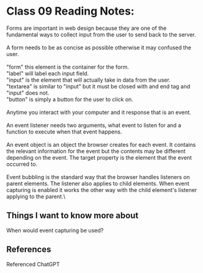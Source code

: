 # Class 09 Reading Notes:

Forms are important in web design because they are one of the fundamental ways to collect input from the user to send back to the server.\
\
A form needs to be as concise as possible otherwise it may confused the user.\
\
"form" this element is the container for the form.\
"label" will label each input field.\
"input" is the element that will actually take in data from the user.\
"textarea" is similar to "input" but it must be closed with and end tag and "input" does not.\
"button" is simply a button for the user to click on.\
\
Anytime you interact with your computer and it response that is an event.\
\
An event listener needs two arguments, what event to listen for and a function to execute when that event happens.\
\
An event object is an object the browser creates for each event. It contains the relevant information for the event but the contents may be different depending on the event. The target property is the element that the event occurred to.\
\
Event bubbling is the standard way that the browser handles listeners on parent elements. The listener also applies to child elements. When event capturing is enabled it works the other way with the child element's listener applying to the parent.\



## Things I want to know more about
When would event capturing be used?

## References
Referenced ChatGPT